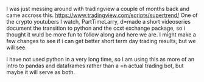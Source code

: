I was just messing around with tradingview a couple of months back and came accross this. https://www.tradingview.com/scripts/supertrend/
One of the crypto youtubers I watch, PartTimeLarry, d=made a short videoseries document the transition to python and the ccxt exchange package, so i thought it wuld be more fun to follow
along and here we are. I might make a few changes to see if i can get better short term day trading results, but we will see.

I have not used python in a very long time, so I am using this as more of an intro to pandas and dataframes rather than a =n actual trading bot, but maybe it will serve as both.